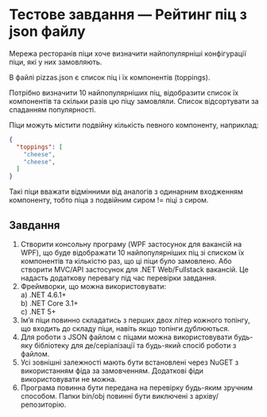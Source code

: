 # Тестове завдання — Рейтинг піц з json файлу

Мережа ресторанів піци хоче визначити найпопулярніші конфігурації піци, які у них замовляють.

В файлі pizzas.json є список піц і їх компонентів (toppings).

Потрібно визначити 10 найпопулярніших піц, відобразити список їх компонентів та скільки разів цю піцу замовляли. Список відсортувати за спаданням популярності.

Піци можуть містити подвійну кількість певного компоненту, наприклад:
```json
{
  "toppings": [
    "cheese",
    "cheese",
  ]
}
```

Такі піци вважати відмінними від аналогів з одинарним входженням компоненту, тобто піца з подвійним сиром != піці з сиром.

## Завдання

1.	Створити консольну програму (WPF застосунок для вакансій на WPF), що буде відображати 10 найпопулярніших піц зі списком їх компонентів та кількістю раз, що ці піци було замовлено. Або створити MVC/API застосунок для .NET Web/Fullstack вакансій. Це надасть додаткову перевагу під час перевірки завдання.
2.	Фреймворки, що можна використовувати:  
  a)	.NET 4.6.1+  
  b)	.NET Core 3.1+  
  c)	.NET 5+  
3.	Ім’я піци повинно складатись з перших двох літер кожного топінгу, що входить до складу піци, навіть якщо топінги дублюються.
4.	Для роботи з JSON файлом с піцами можна використовувати будь-яку бібліотеку для де/серіалізації та будь-який спосіб роботи з файлом.
5.	Усі зовнішні залежності мають бути встановлені через NuGET з використанням фіда за замовченням. Додаткові фіди використовувати не можна.
6.	Програма повинна бути передана на перевірку будь-яким зручним способом. Папки bin/obj повинні бути виключені з архіву/репозиторію.
